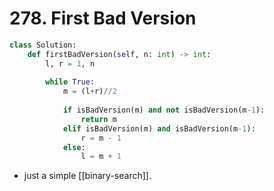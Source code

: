 # 278. First Bad Version

```python
class Solution:
    def firstBadVersion(self, n: int) -> int:
        l, r = 1, n
        
        while True:
            m = (l+r)//2
            
            if isBadVersion(m) and not isBadVersion(m-1):
                return m
            elif isBadVersion(m) and isBadVersion(m-1):
                r = m - 1
            else:
                l = m + 1
```

- just a simple [[binary-search]].